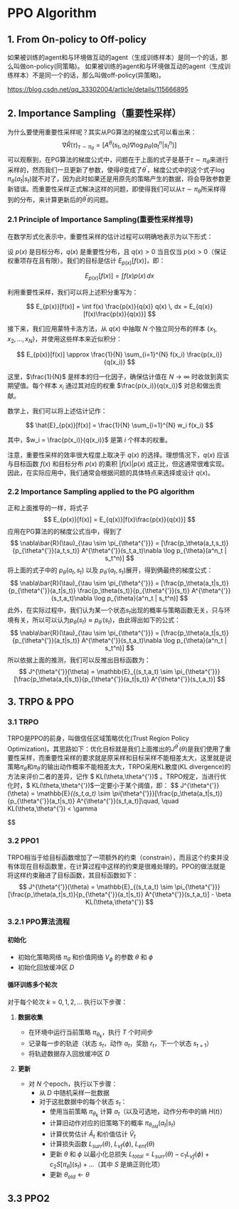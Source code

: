 # PPO Algorithm
## 1. From On-policy to Off-policy
如果被训练的agent和与环境做互动的agent（生成训练样本）是同一个的话，那么叫做on-policy(同策略)。
如果被训练的agent和与环境做互动的agent（生成训练样本）不是同一个的话，那么叫做off-policy(异策略)。

https://blog.csdn.net/qq_33302004/article/details/115666895
## 2. Importance Sampling（重要性采样）
为什么要使用重要性采样呢？其实从PG算法的梯度公式可以看出来：
$$
\nabla\bar{R}(\tau)_{\tau \sim \pi_{\theta}} = [A^\theta(s_t,a_t)\nabla \log p_{\theta}(a^n_t | s_t^n)]
$$
可以观察到，在PG算法的梯度公式中，问题在于上面的式子是基于$\tau \sim \pi_{\theta}$来进行采样的，然而我们一旦更新了参数，使得$\theta$变成了$\theta^{'}$，梯度公式中的这个式子$\log \pi_{\theta}(a_t | s_t)$就不对了，因为此时如果还是用原先的策略产生的数据，将会导致参数更新错误。而重要性采样正式解决这样的问题，即使得我们可以从$\tau \sim \pi_{\theta}$所采样得到的分布，来计算更新后的$\theta^{'}$的问题。
### 2.1 Principle of Importance Sampling(重要性采样推导)
在数学形式化表示中，重要性采样的估计过程可以明确地表示为以下形式：

设 $p(x)$ 是目标分布，$q(x)$ 是重要性分布，且 $q(x) > 0$ 当且仅当 $p(x) > 0$（保证权重项存在且有限）。我们的目标是估计 $E_{p(x)}[f(x)]$，即：

$$ E_{p(x)}[f(x)] = \int f(x) p(x) \, dx $$

利用重要性采样，我们可以将上述积分重写为：

$$ E_{p(x)}[f(x)] = \int f(x) \frac{p(x)}{q(x)} q(x) \, dx = E_{q(x)}[f(x)\frac{p(x)}{q(x)}] $$

接下来，我们应用蒙特卡洛方法，从 $q(x)$ 中抽取 $N$ 个独立同分布的样本 $\{x_1, x_2, \ldots, x_N\}$，并使用这些样本来近似积分：

$$ E_{p(x)}[f(x)] \approx \frac{1}{N} \sum_{i=1}^{N} f(x_i) \frac{p(x_i)}{q(x_i)} $$

这里，$\frac{1}{N}$ 是样本的归一化因子，确保估计值在 $N \to \infty$ 时收敛到真实期望值。每个样本 $x_i$ 通过其对应的权重 $\frac{p(x_i)}{q(x_i)}$ 对总和做出贡献。

数学上，我们可以将上述估计记作：

$$ \hat{E}_{p(x)}[f(x)] = \frac{1}{N} \sum_{i=1}^{N} w_i f(x_i) $$

其中，$w_i = \frac{p(x_i)}{q(x_i)}$ 是第 $i$ 个样本的权重。

注意，重要性采样的效率很大程度上取决于 $q(x)$ 的选择。理想情况下，$q(x)$ 应该与目标函数 $f(x)$ 和目标分布 $p(x)$ 的乘积 $|f(x)|p(x)$ 成正比，但这通常很难实现。因此，在实际应用中，我们通常会根据问题的具体特点来选择或设计 $q(x)$。

### 2.2 Importance Sampling applied to the PG algorithm
正和上面推导的一样，将式子 $$ E_{p(x)}[f(x)] = E_{q(x)}[f(x)\frac{p(x)}{q(x)}] $$ 应用在PG算法的的梯度公式当中，得到了 
$$ 
\nabla\bar{R}(\tau)_{\tau \sim \pi_{\theta^{'}}} = [\frac{p_\theta(a_t,s_t)}{p_{\theta^{'}}(a_t,s_t)} A^{\theta^{'}}(s_t,a_t)\nabla \log p_{\theta}(a^n_t | s_t^n)]
$$
将上面的式子中的 $p_\theta(a_t,s_t)$ 以及 $p_{\theta^{'}}(a_t,s_t)$展开，得到俩最终的梯度公式：
$$
\nabla\bar{R}(\tau)_{\tau \sim \pi_{\theta^{'}}} = [\frac{p_\theta(a_t|s_t)}{p_{\theta^{'}}(a_t|s_t)} \frac{p_\theta(s_t)}{p_{\theta^{'}}(s_t)} A^{\theta^{'}}(s_t,a_t)\nabla \log p_{\theta}(a^n_t | s_t^n)]
$$
此外，在实际过程中，我们认为某一个状态$s_t$出现的概率与策略函数无关，只与环境有关，所以可以认为$p_{\theta}(s_t) \approx  p_{\theta^{'}}(s_t)$，由此得出如下的公式：
$$
\nabla\bar{R}(\tau)_{\tau \sim \pi_{\theta^{'}}} = [\frac{p_\theta(a_t|s_t)}{p_{\theta^{'}}(a_t|s_t)} A^{\theta^{'}}(s_t,a_t)\nabla \log p_{\theta}(a^n_t | s_t^n)]
$$
所以依据上面的推测，我们可以反推出目标函数为：
$$
J^{\theta^{'}}(\theta) = \mathbb{E}_{(s_t,a_t) \sim \pi_{\theta^{'}}}[\frac{p_\theta(a_t|s_t)}{p_{\theta^{'}}(a_t|s_t)} A^{\theta^{'}}(s_t,a_t)]
$$

## 3. TRPO & PPO
### 3.1 TRPO
TRPO是PPO的前身，叫做信任区域策略优化(Trust Region Policy Optimization)。其思路如下：优化目标就是我们上面推出的$J^{\theta^{'}}(\theta)$是我们使用了重要性采样，而重要性采样的要求就是原采样和目标采样不能相差太大，这里就是说策略$\pi_\theta$和$\pi_{\theta^{'}}$的输出动作概率不能相差太大，TRPO采用KL散度(KL divergence)的方法来评价二者的差异，记作 $ KL(\theta,\theta^{'})$ 。TRPO规定，当进行优化时，$ KL(\theta,\theta^{'})$一定要小于某个阈值，即：
$$
J^{\theta^{'}}(\theta) = \mathbb{E}_{(s_t,a_t) \sim \pi_{\theta^{'}}}[\frac{p_\theta(a_t|s_t)}{p_{\theta^{'}}(a_t|s_t)} A^{\theta^{'}}(s_t,a_t)]\quad, \quad  KL(\theta,\theta^{'}) < \gamma

$$

### 3.2 PPO1
TRPO相当于给目标函数增加了一项额外的约束（constrain），而且这个约束并没有体现在目标函数里，在计算过程中这样的约束是很难处理的。PPO的做法就是将这样约束融进了目标函数，其目标函数如下：
$$
J^{\theta^{'}}(\theta) = \mathbb{E}_{(s_t,a_t) \sim \pi_{\theta^{'}}}[\frac{p_\theta(a_t|s_t)}{p_{\theta^{'}}(a_t|s_t)} A^{\theta^{'}}(s_t,a_t)] - \beta KL(\theta,\theta^{'})
$$

### 3.2.1 PPO算法流程  
#### 初始化  
- 初始化策略网络 $\pi_{\theta}$ 和价值网络 $V_{\phi}$ 的参数 $\theta$ 和 $\phi$  
- 初始化回放缓冲区 $D$  
  
#### 循环训练多个轮次  
对于每个轮次 $k = 0, 1, 2, ...$ 执行以下步骤：  
  
1. **数据收集**  
   - 在环境中运行当前策略 $\pi_{\theta_k}$，执行 $T$ 个时间步  
   - 记录每一步的轨迹（状态 $s_t$，动作 $a_t$，奖励 $r_t$，下一个状态 $s_{t+1}$）  
   - 将轨迹数据存入回放缓冲区 $D$  
  
2. **更新**  
   - 对 $N$ 个epoch，执行以下步骤：  
     - 从 $D$ 中随机采样一批数据  
     - 对于这批数据中的每个状态 $s_t$：  
       - 使用当前策略 $\pi_{\theta_k}$ 计算 $a_t$（以及可选地，动作分布中的熵 $H(t)$）  
       - 计算旧动作对应的旧策略下的概率 $\pi_{\theta_{old}}(a_t|s_t)$  
       - 计算优势估计 $\hat{A}_t$ 和价值估计 $\hat{V}_t$  
       - 计算损失函数 $L_{surr}(\theta)$, $L_{vf}(\phi)$, $L_{ent}(\theta)$  
       - 更新 $\theta$ 和 $\phi$ 以最小化总损失 $L_{total} = L_{surr}(\theta) - c_1 L_{vf}(\phi) + c_2 S[\pi_{\theta}](s_t) + ...$（其中 $S$ 是熵正则化项）  
       - 更新 $\theta_{old} \leftarrow \theta$ 

## 3.3 PPO2
    
    
  


